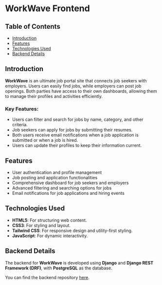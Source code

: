 # WorkWave Frontend

## Table of Contents
- [Introduction](#introduction)
- [Features](#features)
- [Technologies Used](#technologies-used)
- [Backend Details](#backend-details)


## Introduction
**WorkWave** is an ultimate job portal site that connects job seekers with employers. Users can easily find jobs, while employers can post job openings. Both parties have access to their own dashboards, allowing them to manage their profiles and activities efficiently. 

### Key Features:
- Users can filter and search for jobs by name, category, and other criteria.
- Job seekers can apply for jobs by submitting their resumes.
- Both users receive email notifications when a job application is submitted or when a job is hired.
- Users can update their profiles to keep their information current.

## Features
- User authentication and profile management
- Job posting and application functionalities
- Comprehensive dashboard for job seekers and employers
- Advanced filtering and searching options for jobs
- Email notifications for job applications and hiring events

## Technologies Used
- **HTML5**: For structuring web content.
- **CSS3**: For styling and layout.
- **Tailwind CSS**: For responsive design and utility-first styling.
- **JavaScript**: For dynamic interactivity.

## Backend Details
The backend for **WorkWave** is developed using **Django** and **Django REST Framework (DRF)**, with **PostgreSQL** as the database.

You can find the backend repository [here](https://github.com/NazmulHasanNahin/workwave-api).

